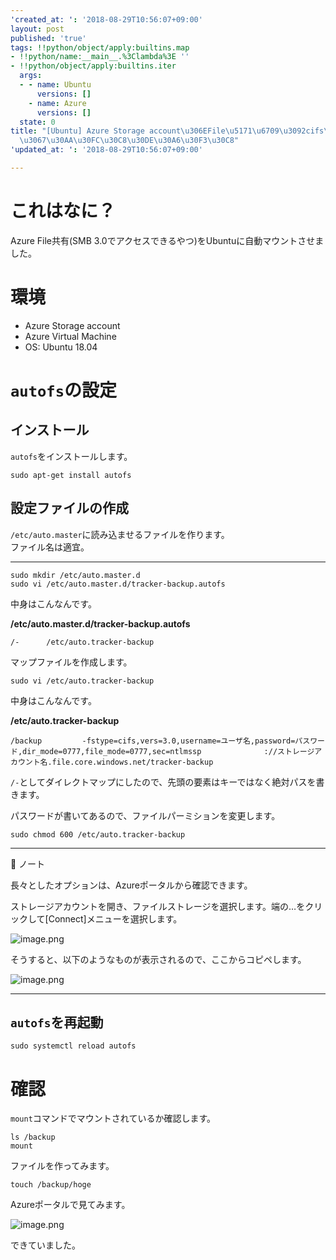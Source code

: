 ```yaml
---
'created_at: ': '2018-08-29T10:56:07+09:00'
layout: post
published: 'true'
tags: !!python/object/apply:builtins.map
- !!python/name:__main__.%3Clambda%3E ''
- !!python/object/apply:builtins.iter
  args:
  - - name: Ubuntu
      versions: []
    - name: Azure
      versions: []
  state: 0
title: "[Ubuntu] Azure Storage account\u306EFile\u5171\u6709\u3092cifs\u7D4C\u7531\
  \u3067\u30AA\u30FC\u30C8\u30DE\u30A6\u30F3\u30C8"
'updated_at: ': '2018-08-29T10:56:07+09:00'

---
```

# これはなに？  
  
Azure File共有(SMB 3.0でアクセスできるやつ)をUbuntuに自動マウントさせました。  
  
# 環境  
  
- Azure Storage account  
- Azure Virtual Machine  
- OS: Ubuntu 18.04  
  
# `autofs`の設定  
  
## インストール  
  
`autofs`をインストールします。  
  
```shell-session
sudo apt-get install autofs
```  
  
## 設定ファイルの作成  
  
`/etc/auto.master`に読み込ませるファイルを作ります。  
ファイル名は適宜。  
  
****  
```shell-session:
sudo mkdir /etc/auto.master.d
sudo vi /etc/auto.master.d/tracker-backup.autofs
```  
  
中身はこんなんです。  
  
**/etc/auto.master.d/tracker-backup.autofs**  
```text:/etc/auto.master.d/tracker-backup.autofs
/-      /etc/auto.tracker-backup
```  
  
マップファイルを作成します。  
  
```shell-session
sudo vi /etc/auto.tracker-backup
```  
  
中身はこんなんです。  
  
**/etc/auto.tracker-backup**  
```text:/etc/auto.tracker-backup
/backup         -fstype=cifs,vers=3.0,username=ユーザ名,password=パスワード,dir_mode=0777,file_mode=0777,sec=ntlmssp              ://ストレージアカウント名.file.core.windows.net/tracker-backup
```  
  
`/-`としてダイレクトマップにしたので、先頭の要素はキーではなく絶対パスを書きます。  
  
パスワードが書いてあるので、ファイルパーミションを変更します。  
  
```
sudo chmod 600 /etc/auto.tracker-backup
```  
  
  
----  
  
:notebook_with_decorative_cover: ノート  
  
長々としたオプションは、Azureポータルから確認できます。  
  
ストレージアカウントを開き、ファイルストレージを選択します。端の…をクリックして[Connect]メニューを選択します。  
  
![image.png](/assets/images/8b41098f-ef00-0b9a-eeba-d684e578bdd2.png)  
  
そうすると、以下のようなものが表示されるので、ここからコピペします。  
  
  
![image.png](/assets/images/c1fe534f-efec-7347-9521-c65442aaaeb3.png)  
  
----  
  
  
## `autofs`を再起動  
  
```shell-session
sudo systemctl reload autofs
```  
  
  
# 確認  
  
`mount`コマンドでマウントされているか確認します。  
  
```shell-session
ls /backup
mount
```  
  
ファイルを作ってみます。  
  
```
touch /backup/hoge
```  
  
Azureポータルで見てみます。  
  
![image.png](/assets/images/a253224f-0f7f-4997-3f0e-d441ffe888bb.png)  
  
できていました。  
